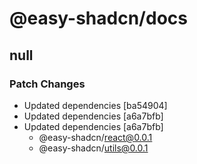 # @easy-shadcn/docs

## null

### Patch Changes

- Updated dependencies [ba54904]
- Updated dependencies [a6a7bfb]
- Updated dependencies [a6a7bfb]
  - @easy-shadcn/react@0.0.1
  - @easy-shadcn/utils@0.0.1
